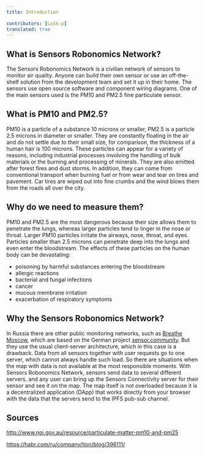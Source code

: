 ```yaml
---
title: Introduction 
 
contributors: [LoSk-p]
translated: true
---
```


## What is Sensors Robonomics Network?

The Sensors Robonomics Network is a civilian network of sensors to monitor air quality. Anyone can build their own sensor or use an off-the-shelf solution from the development team and set it up in their home. The sensors use open source software and component wiring diagrams. One of the main sensors used is the PM10 and PM2.5 fine particulate sensor.

## What is PM10 and PM2.5?

PM10 is a particle of a substance 10 microns or smaller, PM2.5 is a particle 2.5 microns in diameter or smaller. They are constantly floating in the air and do not settle due to their small size, for comparison, the thickness of a human hair is 100 microns. These particles can appear for a variety of reasons, including industrial processes involving the handling of bulk materials or the burning and processing of minerals. They are also emitted after forest fires and dust storms. In addition, they can come from conventional transport when burning fuel or from wear and tear on tires and pavement. Car tires are wiped out into fine crumbs and the wind blows them from the roads all over the city.

## Why do we need to measure them?

PM10 and PM2.5 are the most dangerous because their size allows them to penetrate the lungs, whereas larger particles tend to linger in the nose or throat. Larger PM10 particles irritate the airways, nose, throat, and eyes. Particles smaller than 2.5 microns can penetrate deep into the lungs and even enter the bloodstream. The effects of these particles on the human body can be devastating:
- poisoning by harmful substances entering the bloodstream
- allergic reactions
- bacterial and fungal infections
- cancer
- mucous membrane irritation
- exacerbation of respiratory symptoms

## Why the Sensors Robonomics Network?

In Russia there are other public monitoring networks, such as [Breathe Moscow](https://breathe.moscow/), which are based on the German project [sensor.community](https://sensor.community/ru/). But they use the usual client-server architecture, which in this case is a drawback. Data from all sensors together with user requests go to one server, which cannot always handle such load. So there are situations when the map with data is not available at the most responsible moments. With Sensors Robonomics Network, sensors send data to several different servers, and any user can bring up the Sensors Connectivity server for their sensor and see it on the map. The map itself is not overloaded because it is a decentralized application (DApp) that works directly from your browser with the data that the servers send to the IPFS pub-sub channel.

## Sources

http://www.npi.gov.au/resource/particulate-matter-pm10-and-pm25

https://habr.com/ru/company/tion/blog/396111/